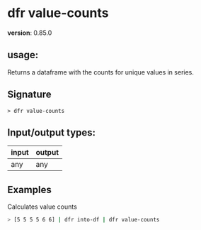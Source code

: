 # dfr value-counts

**version**: 0.85.0

## **usage**:

Returns a dataframe with the counts for unique values in series.

## Signature

`> dfr value-counts `

## Input/output types:

| input | output |
| ----- | ------ |
| any   | any    |

## Examples

Calculates value counts

```bash
> [5 5 5 5 6 6] | dfr into-df | dfr value-counts
```
